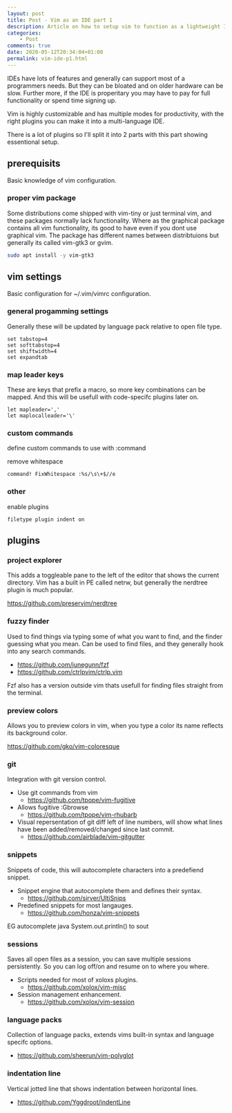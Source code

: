 ```yaml
---
layout: post
title: Post - Vim as an IDE part 1
description: Article on how to setup vim to function as a lightweight IDE
categories:
    - Post
comments: true
date: 2020-05-12T20:34:04+01:00
permalink: vim-ide-p1.html
---
```

IDEs have lots of features and generally can support most of a programmers needs.
But they can be bloated and on older hardware can be slow. Further more, if the IDE is 
properitary you may have to pay for full functionality or spend time signing up.

Vim is highly customizable and has multiple modes for productivity, with the right plugins you can make it into a multi-language IDE.

There is a lot of plugins so I'll split it into 2 parts with this part showing essentional setup.

## prerequisits
Basic knowledge of vim configuration.

### proper vim package
Some distributions come shipped with vim-tiny or just terminal vim, and these packages normally lack functionality.
Where as the graphical package contains all vim functionality, its good to have even if you dont use graphical vim.
The package has different names between distribtuions but generally its called vim-gtk3 or gvim.
```sh
sudo apt install -y vim-gtk3
```
## vim settings
Basic configuration for ~/.vim/vimrc configuration.
### general progamming settings
Generally these will be updated by language pack relative to open file type.
```vimscript
set tabstop=4
set softtabstop=4
set shiftwidth=4
set expandtab
```
### map leader keys
These are keys that prefix a macro, so more key combinations can be mapped.
And this will be usefull with code-specifc plugins later on.
```vimscript
let mapleader=','
let maplocalleader='\'
```

### custom commands 
define custom commands to use with :command

remove whitespace
```
command! FixWhitespace :%s/\s\+$//e
```
### other
enable plugins
```vimscript
filetype plugin indent on
```
## plugins
### project explorer
This adds a toggleable pane to the left of the editor that shows the current directory.
Vim has a built in PE called netrw, but generally the nerdtree plugin is much popular.

https://github.com/preservim/nerdtree

### fuzzy finder
Used to find things via typing some of what you want to find, and the finder guessing what you mean.
Can be used to find files, and they generally hook into any search commands.
- https://github.com/junegunn/fzf
- https://github.com/ctrlpvim/ctrlp.vim

Fzf also has a version outside vim thats usefull for finding files straight from the terminal.

### preview colors
Allows you to preview colors in vim, when you type a color its name reflects its background color.

https://github.com/gko/vim-coloresque

### git
Integration with git version control.
- Use git commands from vim
    - https://github.com/tpope/vim-fugitive
- Allows fugitive :Gbrowse
    - https://github.com/tpope/vim-rhubarb
- Visual repersentation of git diff left of line numbers, will show what lines have been added/removed/changed since last commit.
    - https://github.com/airblade/vim-gitgutter

### snippets
Snippets of code, this will autocomplete characters into a predefiend snippet.

- Snippet engine that autocomplete them and defines their syntax.
    - https://github.com/sirver/UltiSnips
- Predefined snippets for most langauges.
    - https://github.com/honza/vim-snippets

EG autocomplete java System.out.println() to sout

### sessions
Saves all open files as a session, you can save multiple sessions persistently.
So you can log off/on and resume on to where you where.

- Scripts needed for most of xoloxs plugins.
    - https://github.com/xolox/vim-misc
- Session management enhancement.
    - https://github.com/xolox/vim-session

### language packs
Collection of language packs, extends vims built-in syntax and language specifc options.
- https://github.com/sheerun/vim-polyglot
### indentation line
Vertical jotted line that shows indentation between horizontal lines.
- https://github.com/Yggdroot/indentLine
